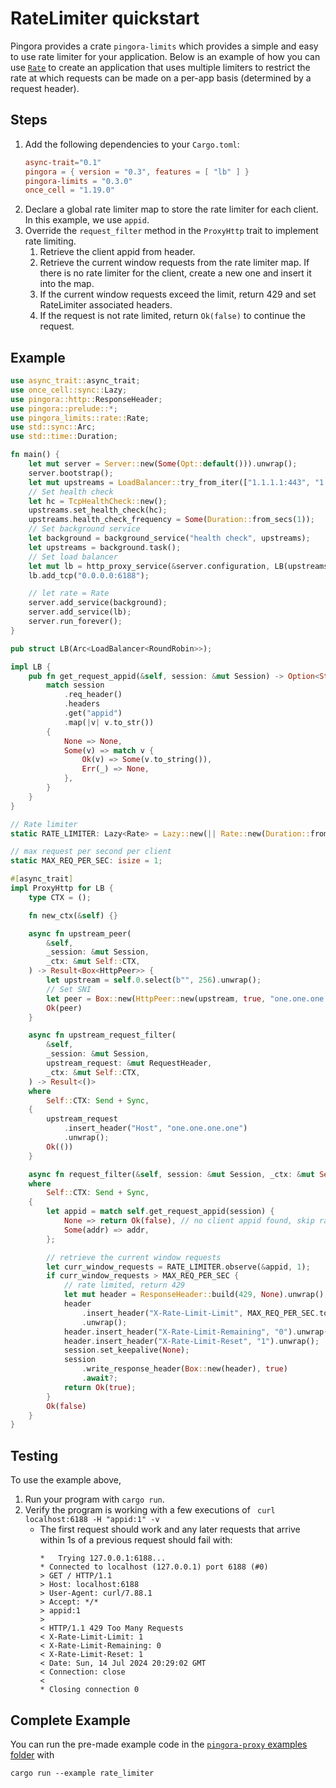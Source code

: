 # **RateLimiter quickstart**
Pingora provides a crate `pingora-limits` which provides a simple and easy to use rate limiter for your application. Below is an example of how you can use [`Rate`](https://docs.rs/pingora-limits/latest/pingora_limits/rate/struct.Rate.html) to create an application that uses multiple limiters to restrict the rate at which requests can be made on a per-app basis (determined by a request header).

## Steps
1. Add the following dependencies to your `Cargo.toml`:
   ```toml
   async-trait="0.1"
   pingora = { version = "0.3", features = [ "lb" ] }
   pingora-limits = "0.3.0"
   once_cell = "1.19.0"
   ```
2. Declare a global rate limiter map to store the rate limiter for each client. In this example, we use `appid`.
3. Override the `request_filter` method in the `ProxyHttp` trait to implement rate limiting.
   1. Retrieve the client appid from header.
   2. Retrieve the current window requests from the rate limiter map. If there is no rate limiter for the client, create a new one and insert it into the map.
   3. If the current window requests exceed the limit, return 429 and set RateLimiter associated headers.
   4. If the request is not rate limited, return `Ok(false)` to continue the request.

## Example
```rust
use async_trait::async_trait;
use once_cell::sync::Lazy;
use pingora::http::ResponseHeader;
use pingora::prelude::*;
use pingora_limits::rate::Rate;
use std::sync::Arc;
use std::time::Duration;

fn main() {
    let mut server = Server::new(Some(Opt::default())).unwrap();
    server.bootstrap();
    let mut upstreams = LoadBalancer::try_from_iter(["1.1.1.1:443", "1.0.0.1:443"]).unwrap();
    // Set health check
    let hc = TcpHealthCheck::new();
    upstreams.set_health_check(hc);
    upstreams.health_check_frequency = Some(Duration::from_secs(1));
    // Set background service
    let background = background_service("health check", upstreams);
    let upstreams = background.task();
    // Set load balancer
    let mut lb = http_proxy_service(&server.configuration, LB(upstreams));
    lb.add_tcp("0.0.0.0:6188");

    // let rate = Rate
    server.add_service(background);
    server.add_service(lb);
    server.run_forever();
}

pub struct LB(Arc<LoadBalancer<RoundRobin>>);

impl LB {
    pub fn get_request_appid(&self, session: &mut Session) -> Option<String> {
        match session
            .req_header()
            .headers
            .get("appid")
            .map(|v| v.to_str())
        {
            None => None,
            Some(v) => match v {
                Ok(v) => Some(v.to_string()),
                Err(_) => None,
            },
        }
    }
}

// Rate limiter
static RATE_LIMITER: Lazy<Rate> = Lazy::new(|| Rate::new(Duration::from_secs(1)));

// max request per second per client
static MAX_REQ_PER_SEC: isize = 1;

#[async_trait]
impl ProxyHttp for LB {
    type CTX = ();

    fn new_ctx(&self) {}

    async fn upstream_peer(
        &self,
        _session: &mut Session,
        _ctx: &mut Self::CTX,
    ) -> Result<Box<HttpPeer>> {
        let upstream = self.0.select(b"", 256).unwrap();
        // Set SNI
        let peer = Box::new(HttpPeer::new(upstream, true, "one.one.one.one".to_string())?);
        Ok(peer)
    }

    async fn upstream_request_filter(
        &self,
        _session: &mut Session,
        upstream_request: &mut RequestHeader,
        _ctx: &mut Self::CTX,
    ) -> Result<()>
    where
        Self::CTX: Send + Sync,
    {
        upstream_request
            .insert_header("Host", "one.one.one.one")
            .unwrap();
        Ok(())
    }

    async fn request_filter(&self, session: &mut Session, _ctx: &mut Self::CTX) -> Result<bool>
    where
        Self::CTX: Send + Sync,
    {
        let appid = match self.get_request_appid(session) {
            None => return Ok(false), // no client appid found, skip rate limiting
            Some(addr) => addr,
        };

        // retrieve the current window requests
        let curr_window_requests = RATE_LIMITER.observe(&appid, 1);
        if curr_window_requests > MAX_REQ_PER_SEC {
            // rate limited, return 429
            let mut header = ResponseHeader::build(429, None).unwrap();
            header
                .insert_header("X-Rate-Limit-Limit", MAX_REQ_PER_SEC.to_string())
                .unwrap();
            header.insert_header("X-Rate-Limit-Remaining", "0").unwrap();
            header.insert_header("X-Rate-Limit-Reset", "1").unwrap();
            session.set_keepalive(None);
            session
                .write_response_header(Box::new(header), true)
                .await?;
            return Ok(true);
        }
        Ok(false)
    }
}
```

## Testing
To use the example above,

1. Run your program with `cargo run`.
2. Verify the program is working with a few executions of ` curl localhost:6188 -H "appid:1" -v`
   - The first request should work and any later requests that arrive within 1s of a previous request should fail with:
     ```
     *   Trying 127.0.0.1:6188...
     * Connected to localhost (127.0.0.1) port 6188 (#0)
     > GET / HTTP/1.1
     > Host: localhost:6188
     > User-Agent: curl/7.88.1
     > Accept: */*
     > appid:1
     >
     < HTTP/1.1 429 Too Many Requests
     < X-Rate-Limit-Limit: 1
     < X-Rate-Limit-Remaining: 0
     < X-Rate-Limit-Reset: 1
     < Date: Sun, 14 Jul 2024 20:29:02 GMT
     < Connection: close
     <
     * Closing connection 0
     ```

## Complete Example
You can run the pre-made example code in the [`pingora-proxy` examples folder](https://github.com/cloudflare/pingora/tree/main/pingora-proxy/examples/rate_limiter.rs) with

```
cargo run --example rate_limiter
```
